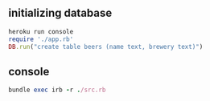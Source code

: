 ## initializing database 

```ruby
heroku run console
require './app.rb'
DB.run("create table beers (name text, brewery text)")
```

## console 

```ruby
bundle exec irb -r ./src.rb
```

